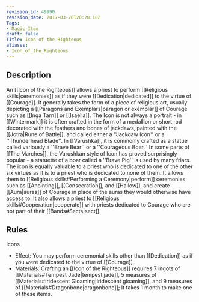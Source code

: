 ```yaml
---
revision_id: 49990
revision_date: 2017-03-26T20:28:10Z
Tags:
- Magic-Item
draft: false
Title: Icon of the Righteous
aliases:
- Icon_of_the_Righteous
---
```

## Description
An [[Icon of the Righteous]] allows a priest to perform [[Religious skills|ceremonies]] as if they were [[Dedication|dedicated]] to the virtue of [[Courage]]. It generally takes the form of a piece of religious art, usually depicting a [[Paragons and Exemplars|paragon or exemplar]] of Courage such as [[Inga Tarn]] or [[Isaella]]. The Icon is not always a portrait - in [[Wintermark]] it is often crafted in the form of a medallion or short rod decorated with the feathers and bones of jackdaws, painted with the [[Jotra|Rune of Battle]], and called either a ''Jackdaw Icon'' or a ''Thunderhead Blade''. In [[Varushka]], it is commonly crafted as a statue called variously a ''Brave Bear'' or a ''Courageous Boar.'' In some parts of [[The Marches]], the Varushkan style of Icon has proved surprisingly popular - a statuette of a boar called a ''Brave Pig'' is used by many friars. 
The icon is equally valuable to a priest who is dedicated to one of the other six virtues as it is to a priest who is dedicated to none of them. It allows them to [[Religious skills#Performing a Ceremony|perform]] ceremonies such as [[Anointing]], [[Consecration]], and [[Hallow]], and create [[Aura|auras]] of Courage in place of the auras they would otherwise have access to. It also allows a priest to [[Religious skills#Cooperation|cooperate]] with priests dedicated to Courage who are not part of their [[Bands#Sects|sect]]. 
## Rules
Icons
* Effect: You may perform ceremonial skills other than [[Dedication]] as if you were dedicated to the virtue of [[Courage]].
* Materials: Crafting an [[Icon of the Righteous]] requires 7 ingots of [[Materials#Tempest Jade|tempest jade]], 5 measures of [[Materials#Iridescent Gloaming|iridescent gloaming]], and 9 measures of [[Materials#Dragonbone|dragonbone]]; It takes 1 month to make one of these items.
